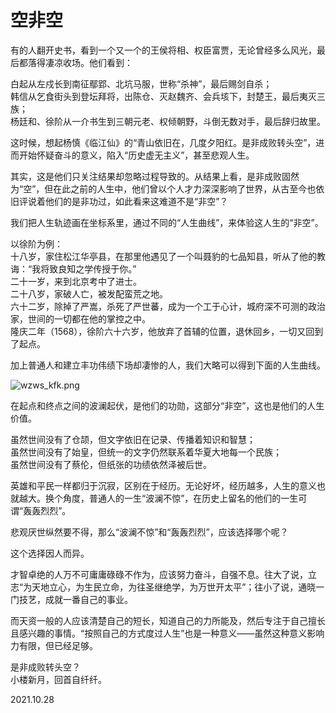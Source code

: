 # 空非空
   
有的人翻开史书，看到一个又一个的王侯将相、权臣富贾，无论曾经多么风光，最后都落得凄凉收场。他们看到：   
   
白起从左戍长到南征鄢郢、北坑马服，世称“杀神”，最后赐剑自杀；   
韩信从乞食街头到登坛拜将，出陈仓、灭赵魏齐、会兵垓下，封楚王，最后夷灭三族；   
杨廷和、徐阶从一介书生到三朝元老、权倾朝野，斗倒无数对手，最后辞归故里。   
   
这时候，想起杨慎《临江仙》的“青山依旧在，几度夕阳红。是非成败转头空”，进而开始怀疑奋斗的意义，陷入“历史虚无主义”，甚至悲观人生。   
   
其实，这是他们只关注结果却忽略过程导致的。从结果上看，是非成败固然为“空”，但在此之前的人生中，他们曾以个人才力深深影响了世界，从古至今也依旧评说着他们的是非功过，如此看来这难道不是“非空”？   
   
我们把人生轨迹画在坐标系里，通过不同的“人生曲线”，来体验这人生的“非空”。   
   
以徐阶为例：      
十八岁，家住松江华亭县，在那里他遇见了一个叫聂豹的七品知县，听从了他的教诲：“我将致良知之学传授于你。”   
二十一岁，来到北京考中了进士。      
二十八岁，家破人亡，被发配蛮荒之地。      
六十二岁，除掉了严嵩，杀死了严世蕃，成为一个工于心计，城府深不可测的政治家，世间的一切都在他的掌控之中。      
隆庆二年（1568），徐阶六十六岁，他放弃了首辅的位置，退休回乡，一切又回到了起点。   
   
加上普通人和建立丰功伟绩下场却凄惨的人，我们大略可以得到下面的人生曲线。   
   
![wzws_kfk.png](..\Images\wzws_kfk.pn)   
   
在起点和终点之间的波澜起伏，是他们的功勋，这部分“非空”，这也是他们的人生价值。   
   
虽然世间没有了仓颉，但文字依旧在记录、传播着知识和智慧；      
虽然世间没有了始皇，但统一的文字仍然联系着华夏大地每一个民族；      
虽然世间没有了蔡伦，但纸张的功绩依然泽被后世。   
   
英雄和平民一样都归于沉寂，区别在于经历。无论好坏，经历越多，人生的意义也就越大。换个角度，普通人的一生“波澜不惊”，在历史上留名的他们的一生可谓“轰轰烈烈”。   
   
悲观厌世纵然要不得，那么“波澜不惊”和“轰轰烈烈”，应该选择哪个呢？   
   
这个选择因人而异。   
   
才智卓绝的人万不可庸庸碌碌不作为，应该努力奋斗，自强不息。往大了说，立志“为天地立心，为生民立命，为往圣继绝学，为万世开太平”；往小了说，通晓一门技艺，成就一番自己的事业。   
   
而天资一般的人应该清楚自己的短长，知道自己的力所能及，然后专注于自己擅长且感兴趣的事情。“按照自己的方式度过人生”也是一种意义——虽然这种意义影响力有限，但已经足够。   
   
是非成败转头空？   
小楼新月，回首自纤纤。   
   
2021.10.28